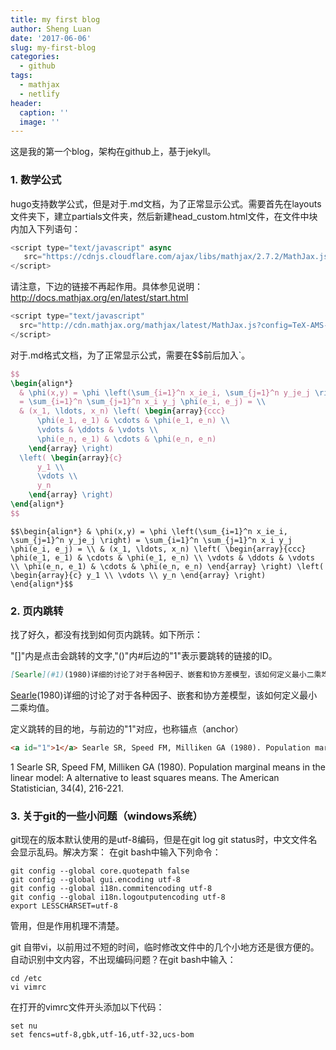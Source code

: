 ```yaml
---
title: my first blog
author: Sheng Luan
date: '2017-06-06'
slug: my-first-blog
categories:
  - github
tags:
  - mathjax
  - netlify
header:
  caption: ''
  image: ''
---
```


这是我的第一个blog，架构在github上，基于jekyll。
### 1. 数学公式

hugo支持数学公式，但是对于.md文档，为了正常显示公式。需要首先在layouts文件夹下，建立partials文件夹，然后新建head_custom.html文件，在文件中<head>块内加入下列语句：
``` javascript
<script type="text/javascript" async
   src="https://cdnjs.cloudflare.com/ajax/libs/mathjax/2.7.2/MathJax.js?config=TeX-MML-AM_CHTML">
</script>
```
请注意，下边的链接不再起作用。具体参见说明：http://docs.mathjax.org/en/latest/start.html
``` javascript   
<script type="text/javascript"
  src="http://cdn.mathjax.org/mathjax/latest/MathJax.js?config=TeX-AMS-MML_HTMLorMML">
</script>
```
对于.md格式文档，为了正常显示公式，需要在\$$前后加入\`。

``` Latex
$$
\begin{align*}
  & \phi(x,y) = \phi \left(\sum_{i=1}^n x_ie_i, \sum_{j=1}^n y_je_j \right)
  = \sum_{i=1}^n \sum_{j=1}^n x_i y_j \phi(e_i, e_j) = \\
  & (x_1, \ldots, x_n) \left( \begin{array}{ccc}
      \phi(e_1, e_1) & \cdots & \phi(e_1, e_n) \\
      \vdots & \ddots & \vdots \\
      \phi(e_n, e_1) & \cdots & \phi(e_n, e_n)
    \end{array} \right)
  \left( \begin{array}{c}
      y_1 \\
      \vdots \\
      y_n
    \end{array} \right)
\end{align*}
$$
```
`$$\begin{align*}
  & \phi(x,y) = \phi \left(\sum_{i=1}^n x_ie_i, \sum_{j=1}^n y_je_j \right)
  = \sum_{i=1}^n \sum_{j=1}^n x_i y_j \phi(e_i, e_j) = \\
  & (x_1, \ldots, x_n) \left( \begin{array}{ccc}
      \phi(e_1, e_1) & \cdots & \phi(e_1, e_n) \\
      \vdots & \ddots & \vdots \\
      \phi(e_n, e_1) & \cdots & \phi(e_n, e_n)
    \end{array} \right)
  \left( \begin{array}{c}
      y_1 \\
      \vdots \\
      y_n
    \end{array} \right)
\end{align*}$$`

### 2. 页内跳转
找了好久，都没有找到如何页内跳转。如下所示：

"[]"内是点击会跳转的文字,"()"内#后边的"1"表示要跳转的链接的ID。
```markdown
[Searle](#1)(1980)详细的讨论了对于各种因子、嵌套和协方差模型，该如何定义最小二乘均值。
```
[Searle](#1)(1980)详细的讨论了对于各种因子、嵌套和协方差模型，该如何定义最小二乘均值。

定义跳转的目的地，与前边的"1"对应，也称锚点（anchor）
```markdown
<a id="1">1</a> Searle SR, Speed FM, Milliken GA (1980). Population marginal means in the linear model: A alternative to least squares means. The American Statistician, 34(4), 216-221.
```
<a id="1">1</a> Searle SR, Speed FM, Milliken GA (1980). Population marginal means in the linear model: A alternative to least squares means. The American Statistician, 34(4), 216-221.

### 3. 关于git的一些小问题（windows系统）
git现在的版本默认使用的是utf-8编码，但是在git log git status时，中文文件名会显示乱码。解决方案：
在git bash中输入下列命令：

```
git config --global core.quotepath false
git config --global gui.encoding utf-8 
git config --global i18n.commitencoding utf-8 
git config --global i18n.logoutputencoding utf-8 
export LESSCHARSET=utf-8
```
管用，但是作用机理不清楚。

git 自带vi，以前用过不短的时间，临时修改文件中的几个小地方还是很方便的。自动识别中文内容，不出现编码问题？在git bash中输入：

```
cd /etc
vi vimrc
```
在打开的vimrc文件开头添加以下代码：
```
set nu
set fencs=utf-8,gbk,utf-16,utf-32,ucs-bom
```

